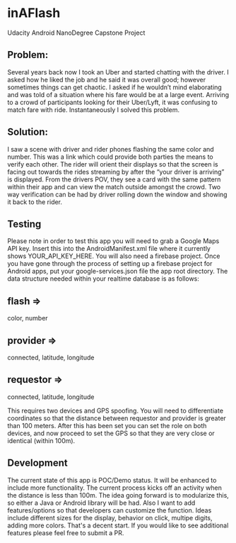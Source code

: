 # inAFlash
Udacity Android NanoDegree Capstone Project


## Problem:

Several years back now I took an Uber and started chatting with the driver. I asked how he liked the job and he said it was overall good; however sometimes things can get chaotic. I asked if he wouldn’t mind elaborating and was told of a situation where his fare would be at a large event. Arriving to a crowd of participants looking for their Uber/Lyft, it was confusing to match fare with ride. Instantaneously I solved this problem.


## Solution:

I saw a scene with driver and rider phones flashing the same color and number. This was a link which could provide both parties the means to verify each other. The rider will orient their displays so that the screen is facing out towards the rides streaming by after the “your driver is arriving” is displayed. From the drivers POV, they see a card with the same pattern within their app and can view the match outside amongst the crowd. Two way verification can be had by driver rolling down the window and showing it back to the rider.

## Testing

Please note in order to test this app you will need to grab a Google Maps API key. Insert this into the AndroidManifest.xml file where it currently shows YOUR_API_KEY_HERE. 
You will also need a firebase project. Once you have gone through the process of setting up a firebase project for Android apps, put your google-services.json file the app root directory. The data structure needed within your realtime database is as follows:

## flash =>
  color,
  number
## provider =>
  connected,
  latitude,
  longitude
## requestor =>
  connected,
  latitude,
  longitude

This requires two devices and GPS spoofing. You will need to differentiate coordinates so that the distance between requestor and provider is greater than 100 meters. After this has been set you can set the role on both devices, and now proceed to set the GPS so that they are very close or identical (within 100m). 

## Development 

The current state of this app is POC/Demo status. It will be enhanced to include more functionality. The current process kicks off an activity when the distance is less than 100m. The idea going forward is to modularize this, so either a Java or Android library will be had. Also I want to add features/options so that developers can customize the function. Ideas include different sizes for the display, behavior on click, multipe digits, adding more colors. That's a decent start. If you would like to see additional features please feel free to submit a PR. 
